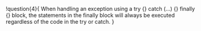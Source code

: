 !question{4}{
When handling an exception using a try {} catch (...) {} finally {} block, the statements in the finally block will always be executed regardless of the code in the try or catch.
}
